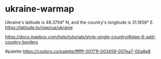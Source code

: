 # ukraine-warmap

Ukraine's latitude is 48.3794° N, and the country's longitude is 31.1656° E.
https://latitude.to/map/ua/ukraine

https://docs.mapbox.com/help/tutorials/style-single-country/#step-6-add-country-borders

   <div id="map"></div>
       <div class="mapClass" id="map"></div>

#palette 
https://coolors.co/palette/ffffff-00171f-003459-007ea7-00a8e8
